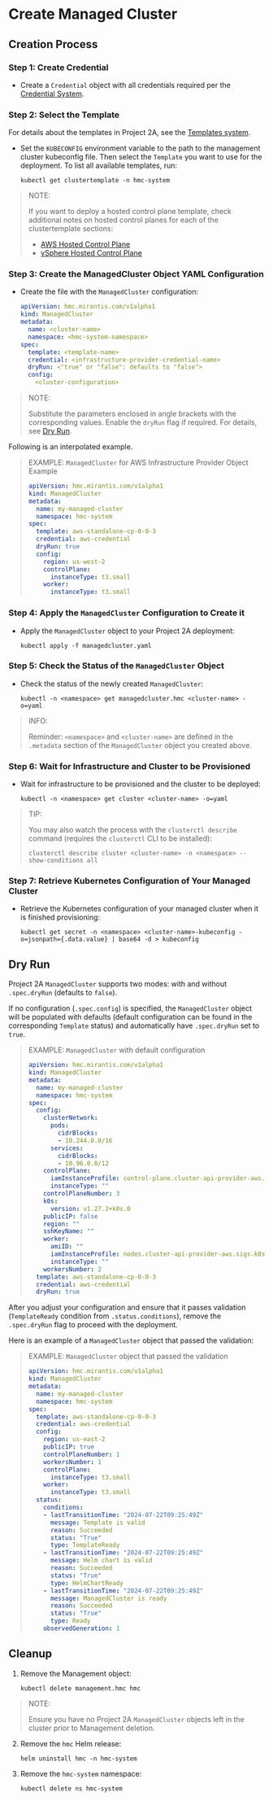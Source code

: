 # Create Managed Cluster

## Creation Process 

### Step 1: Create Credential

- Create a `Credential` object with all credentials required per the
  [Credential System](../credential/main.md).

### Step 2: Select the Template

For details about the templates in Project 2A, see the [Templates system](../template/main.md).

- Set the `KUBECONFIG` environment variable to the path to the management
  cluster kubeconfig file. Then select the `Template` you want to use for the
  deployment. To list all available templates, run:

  ```shell
  kubectl get clustertemplate -n hmc-system
  ```

> NOTE:
>
> If you want to deploy a hosted control plane template, check additional notes
> on hosted control planes for each of the clustertemplate sections:
>
> - [AWS Hosted Control Plane](../clustertemplates/aws/hosted-control-plane.md)
> - [vSphere Hosted Control Plane](../clustertemplates/vsphere/hosted-control-plane.md)

### Step 3: Create the ManagedCluster Object YAML Configuration

- Create the file with the `ManagedCluster` configuration:

    ```yaml
    apiVersion: hmc.mirantis.com/v1alpha1
    kind: ManagedCluster
    metadata:
      name: <cluster-name>
      namespace: <hmc-system-namespace>
    spec:
      template: <template-name>
      credential: <infrastructure-provider-credential-name>
      dryRun: <"true" or "false": defaults to "false">
      config:
        <cluster-configuration>
    ```

> NOTE:
>
> Substitute the parameters enclosed in angle brackets with the corresponding
> values. Enable the `dryRun` flag if required. For details, see
> [Dry Run](#dry-run).

Following is an interpolated example.

> EXAMPLE: `ManagedCluster` for AWS Infrastructure Provider Object Example
> 
> ```yaml
> apiVersion: hmc.mirantis.com/v1alpha1
> kind: ManagedCluster
> metadata:
>   name: my-managed-cluster
>   namespace: hmc-system
> spec:
>   template: aws-standalone-cp-0-0-3
>   credential: aws-credential
>   dryRun: true
>   config:
>     region: us-west-2
>     controlPlane:
>       instanceType: t3.small
>     worker:
>       instanceType: t3.small
> ```

### Step 4: Apply the `ManagedCluster` Configuration to Create it

- Apply the `ManagedCluster` object to your Project 2A deployment:

	```shell
	kubectl apply -f managedcluster.yaml
	```

### Step 5: Check the Status of the `ManagedCluster` Object

- Check the status of the newly created `ManagedCluster`:

	```shell
	kubectl -n <namespace> get managedcluster.hmc <cluster-name> -o=yaml
	```

> INFO:
> 
> Reminder: `<namespace>` and `<cluster-name>` are defined in the `.metadata`
> section of the `ManagedCluster` object you created above.

### Step 6: Wait for Infrastructure and Cluster to be Provisioned

- Wait for infrastructure to be provisioned and the cluster to be deployed:

	```shell
	kubectl -n <namespace> get cluster <cluster-name> -o=yaml
	```

> TIP:
> 
> You may also watch the process with the `clusterctl describe` command
> (requires the `clusterctl` CLI to be installed):
> 
> ```shell
> clusterctl describe cluster <cluster-name> -n <namespace> --show-conditions all
> ```

### Step 7: Retrieve Kubernetes Configuration of Your Managed Cluster

- Retrieve the Kubernetes configuration of your managed cluster when it is
  finished provisioning:

    ```shell
    kubectl get secret -n <namespace> <cluster-name>-kubeconfig -o=jsonpath={.data.value} | base64 -d > kubeconfig
    ```

## Dry Run

Project 2A `ManagedCluster` supports two modes: with and without `.spec.dryRun`
(defaults to `false`).

If no configuration (`.spec.config`) is specified, the `ManagedCluster` object
will be populated with defaults (default configuration can be found in the
corresponding `Template` status) and automatically have `.spec.dryRun` set to
`true`.

> EXAMPLE: `ManagedCluster` with default configuration
> 
> ```yaml
> apiVersion: hmc.mirantis.com/v1alpha1
> kind: ManagedCluster
> metadata:
>   name: my-managed-cluster
>   namespace: hmc-system
> spec:
>   config:
>     clusterNetwork:
>       pods:
>         cidrBlocks:
>         - 10.244.0.0/16
>       services:
>         cidrBlocks:
>         - 10.96.0.0/12
>     controlPlane:
>       iamInstanceProfile: control-plane.cluster-api-provider-aws.sigs.k8s.io
>       instanceType: ""
>     controlPlaneNumber: 3
>     k0s:
>       version: v1.27.2+k0s.0
>     publicIP: false
>     region: ""
>     sshKeyName: ""
>     worker:
>       amiID: ""
>       iamInstanceProfile: nodes.cluster-api-provider-aws.sigs.k8s.io
>       instanceType: ""
>     workersNumber: 2
>   template: aws-standalone-cp-0-0-3
>   credential: aws-credential
>   dryRun: true
> ```

After you adjust your configuration and ensure that it passes validation
(`TemplateReady` condition from `.status.conditions`), remove the `.spec.dryRun`
flag to proceed with the deployment.

Here is an example of a `ManagedCluster` object that passed the validation:

> EXAMPLE: `ManagedCluster` object that passed the validation
> 
> ```yaml
> apiVersion: hmc.mirantis.com/v1alpha1
> kind: ManagedCluster
> metadata:
>   name: my-managed-cluster
>   namespace: hmc-system
> spec:
>   template: aws-standalone-cp-0-0-3
>   credential: aws-credential
>   config:
>     region: us-east-2
>     publicIP: true
>     controlPlaneNumber: 1
>     workersNumber: 1
>     controlPlane:
>       instanceType: t3.small
>     worker:
>       instanceType: t3.small
>   status:
>     conditions:
>     - lastTransitionTime: "2024-07-22T09:25:49Z"
>       message: Template is valid
>       reason: Succeeded
>       status: "True"
>       type: TemplateReady
>     - lastTransitionTime: "2024-07-22T09:25:49Z"
>       message: Helm chart is valid
>       reason: Succeeded
>       status: "True"
>       type: HelmChartReady
>     - lastTransitionTime: "2024-07-22T09:25:49Z"
>       message: ManagedCluster is ready
>       reason: Succeeded
>       status: "True"
>       type: Ready
>     observedGeneration: 1
> ```

<!-- This Cleanup section describes uninstalling project 2A from the super cluster and hence should be in its own file. -->

## Cleanup

1. Remove the Management object:

	```shell
	kubectl delete management.hmc hmc
	```

> NOTE:
>
> Ensure you have no Project 2A `ManagedCluster` objects left in the cluster
> prior to Management deletion.

2. Remove the `hmc` Helm release:

	```shell
	helm uninstall hmc -n hmc-system
	```

3. Remove the `hmc-system` namespace:

	```shell
	kubectl delete ns hmc-system
	```
